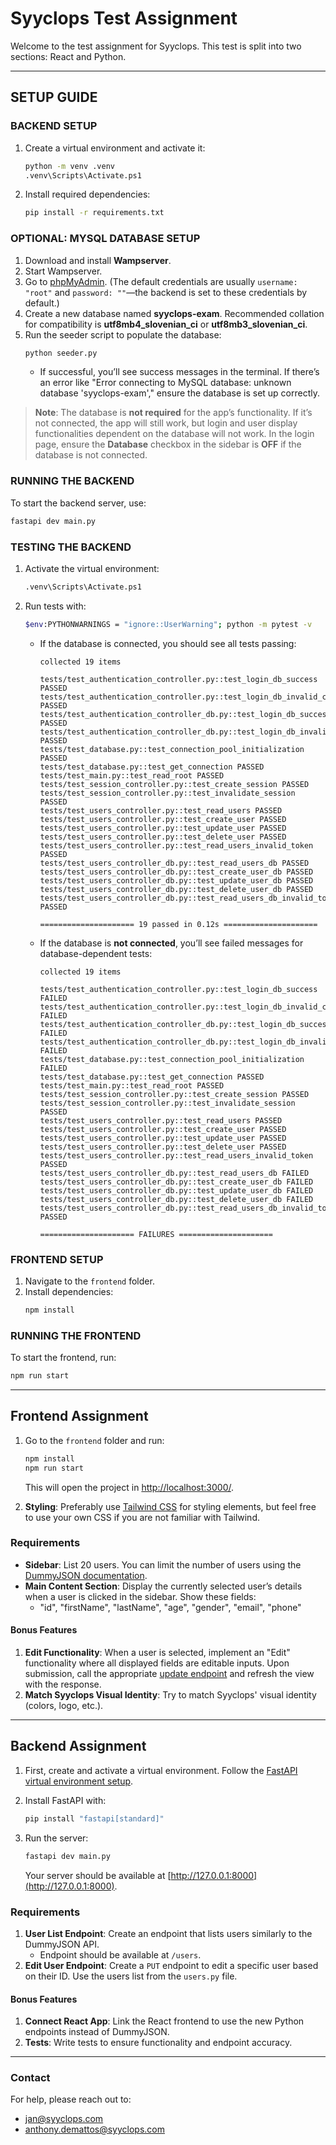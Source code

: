 
# Syyclops Test Assignment

Welcome to the test assignment for Syyclops. This test is split into two sections: React and Python.

---

## SETUP GUIDE

### BACKEND SETUP
1. Create a virtual environment and activate it:
   ```bash
   python -m venv .venv
   .venv\Scripts\Activate.ps1
   ```
2. Install required dependencies:
   ```bash
   pip install -r requirements.txt
   ```

### OPTIONAL: MYSQL DATABASE SETUP
1. Download and install **Wampserver**.
2. Start Wampserver.
3. Go to [phpMyAdmin](http://localhost/phpmyadmin/). (The default credentials are usually `username: "root"` and `password: ""`—the backend is set to these credentials by default.)
4. Create a new database named **syyclops-exam**. Recommended collation for compatibility is **utf8mb4_slovenian_ci** or **utf8mb3_slovenian_ci**.
5. Run the seeder script to populate the database:
   ```bash
   python seeder.py
   ```
   - If successful, you’ll see success messages in the terminal. If there’s an error like "Error connecting to MySQL database: unknown database 'syyclops-exam'," ensure the database is set up correctly.

> **Note**: The database is **not required** for the app’s functionality. If it’s not connected, the app will still work, but login and user display functionalities dependent on the database will not work. In the login page, ensure the **Database** checkbox in the sidebar is **OFF** if the database is not connected.

### RUNNING THE BACKEND
To start the backend server, use:
```bash
fastapi dev main.py
```

### TESTING THE BACKEND
1. Activate the virtual environment:
   ```bash
   .venv\Scripts\Activate.ps1
   ```
2. Run tests with:
   ```bash
   $env:PYTHONWARNINGS = "ignore::UserWarning"; python -m pytest -v
   ```
   - If the database is connected, you should see all tests passing:
     ```
     collected 19 items

     tests/test_authentication_controller.py::test_login_db_success PASSED
     tests/test_authentication_controller.py::test_login_db_invalid_credentials PASSED
     tests/test_authentication_controller_db.py::test_login_db_success PASSED
     tests/test_authentication_controller_db.py::test_login_db_invalid_credentials PASSED 
     tests/test_database.py::test_connection_pool_initialization PASSED
     tests/test_database.py::test_get_connection PASSED
     tests/test_main.py::test_read_root PASSED
     tests/test_session_controller.py::test_create_session PASSED
     tests/test_session_controller.py::test_invalidate_session PASSED
     tests/test_users_controller.py::test_read_users PASSED
     tests/test_users_controller.py::test_create_user PASSED
     tests/test_users_controller.py::test_update_user PASSED
     tests/test_users_controller.py::test_delete_user PASSED
     tests/test_users_controller.py::test_read_users_invalid_token PASSED
     tests/test_users_controller_db.py::test_read_users_db PASSED
     tests/test_users_controller_db.py::test_create_user_db PASSED
     tests/test_users_controller_db.py::test_update_user_db PASSED
     tests/test_users_controller_db.py::test_delete_user_db PASSED
     tests/test_users_controller_db.py::test_read_users_db_invalid_token PASSED

     ===================== 19 passed in 0.12s =====================
     ```

   - If the database is **not connected**, you’ll see failed messages for database-dependent tests:
     ```
     collected 19 items

     tests/test_authentication_controller.py::test_login_db_success FAILED
     tests/test_authentication_controller.py::test_login_db_invalid_credentials FAILED
     tests/test_authentication_controller_db.py::test_login_db_success FAILED
     tests/test_authentication_controller_db.py::test_login_db_invalid_credentials FAILED
     tests/test_database.py::test_connection_pool_initialization FAILED
     tests/test_database.py::test_get_connection PASSED
     tests/test_main.py::test_read_root PASSED
     tests/test_session_controller.py::test_create_session PASSED
     tests/test_session_controller.py::test_invalidate_session PASSED
     tests/test_users_controller.py::test_read_users PASSED
     tests/test_users_controller.py::test_create_user PASSED
     tests/test_users_controller.py::test_update_user PASSED
     tests/test_users_controller.py::test_delete_user PASSED
     tests/test_users_controller.py::test_read_users_invalid_token PASSED
     tests/test_users_controller_db.py::test_read_users_db FAILED
     tests/test_users_controller_db.py::test_create_user_db FAILED
     tests/test_users_controller_db.py::test_update_user_db FAILED
     tests/test_users_controller_db.py::test_delete_user_db FAILED
     tests/test_users_controller_db.py::test_read_users_db_invalid_token PASSED

     ===================== FAILURES =====================
     ```

### FRONTEND SETUP
1. Navigate to the `frontend` folder.
2. Install dependencies:
   ```bash
   npm install
   ```

### RUNNING THE FRONTEND
To start the frontend, run:
```bash
npm run start
```

---

## Frontend Assignment

1. Go to the `frontend` folder and run:
   ```bash
   npm install
   npm run start
   ```
   This will open the project in [http://localhost:3000/](http://localhost:3000/).

2. **Styling**: Preferably use [Tailwind CSS](https://tailwindcss.com) for styling elements, but feel free to use your own CSS if you are not familiar with Tailwind.

### Requirements

- **Sidebar**: List 20 users. You can limit the number of users using the [DummyJSON documentation](https://dummyjson.com/docs/users).
- **Main Content Section**: Display the currently selected user’s details when a user is clicked in the sidebar. Show these fields:
  - "id", "firstName", "lastName", "age", "gender", "email", "phone"

#### Bonus Features

1. **Edit Functionality**: When a user is selected, implement an "Edit" functionality where all displayed fields are editable inputs. Upon submission, call the appropriate [update endpoint](https://dummyjson.com/docs/users#users-update) and refresh the view with the response.
2. **Match Syyclops Visual Identity**: Try to match Syyclops' visual identity (colors, logo, etc.).

---

## Backend Assignment

1. First, create and activate a virtual environment. Follow the [FastAPI virtual environment setup](https://fastapi.tiangolo.com/virtual-environments/).

2. Install FastAPI with:
   ```bash
   pip install "fastapi[standard]"
   ```

3. Run the server:
   ```bash
   fastapi dev main.py
   ```
   Your server should be available at [http://127.0.0.1:8000](http://127.0.0.1:8000).

### Requirements

1. **User List Endpoint**: Create an endpoint that lists users similarly to the DummyJSON API.
   - Endpoint should be available at `/users`.
2. **Edit User Endpoint**: Create a `PUT` endpoint to edit a specific user based on their ID. Use the users list from the `users.py` file.

#### Bonus Features

1. **Connect React App**: Link the React frontend to use the new Python endpoints instead of DummyJSON.
2. **Tests**: Write tests to ensure functionality and endpoint accuracy.

---

### Contact
For help, please reach out to:
- jan@syyclops.com
- anthony.demattos@syyclops.com
